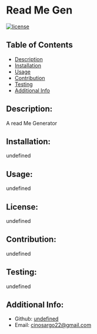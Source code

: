# Read Me Gen

  [![license](https://img.shields.io/badge/license-undefined-blue)](https://shields.io)
  ## Table of Contents 
  - [Description](#description)
  - [Installation](#installation)
  - [Usage](#usage)
  - [Contribution](#contribution)
  - [Testing](#testing)
  - [Additional Info](#additional-info)
  ## Description:
  A read Me Generator
  ## Installation:
  undefined
  ## Usage:
  undefined
  ## License:
  undefined
  ## Contribution:
  undefined
  ## Testing:
  undefined
  ## Additional Info:
  - Github: [undefined](https://github.com/undefined)
  - Email: cinosargo22@gmail.com 